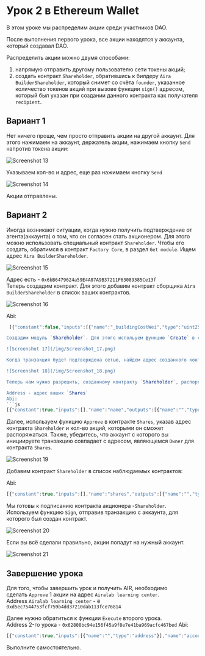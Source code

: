 # Урок 2 в Ethereum Wallet

В этом уроке мы распределим акции среди участников DAO.

После выполнения первого урока, все акции находятся у аккаунта, который создавал DAO.

Распределить акции можно двумя способами:

1. напрямую отправить другому пользователю сети токены акций;
2. cоздать контракт `Shareholder`, обратившись к билдеру `Aira BuilderShareholder`, который снимет со счёта `founder`, указанное количество токенов акций при вызове функции `sign()` адресом, который был указан при создании данного контракта как получателя `recipient`.

## Вариант 1

Нет ничего проще, чем просто отправить акции на другой аккаунт. Для этого нажимаем на аккаунт, держатель акции, нажимаем кнопку `Send` напротив токена акции:

![Screenshot 13](/img/Screenshot_13.png)

Указываем кол-во и адрес, еще раз нажимаем кнопку `Send`

![Screenshot 14](/img/Screenshot_14.png)

Акции отправлены.

## Вариант 2

Иногда возникают ситуации, когда нужно получить подтверждение от агента(аккаунта) о том, что он согласен стать акционером. Для этого можно использовать специальный контракт `Shareholder`. Чтобы его создать, обратимся в контракт `Factory Core`, в раздел `Get module`. Ищем адрес `Aira BuilderShareholder`.

![Screenshot 15](/img/Screenshot_15.png)

Адрес есть - `0x6bB6479624a59E4A87A9B37211F63089385Ce13f`  
Теперь создадим контракт. Для этого добавим контракт сборщика `Aira BuilderShareholder` в список ваших контрактов.

![Screenshot 16](/img/Screenshot_16.png)

Abi:  
```js
 [{"constant":false,"inputs":[{"name":"_buildingCostWei","type":"uint256"}],"name":"setCost","outputs":[],"type":"function"},{"constant":false,"inputs":[{"name":"_shares","type":"address"},{"name":"_count","type":"uint256"},{"name":"_recipient","type":"address"}],"name":"create","outputs":[{"name":"","type":"address"}],"type":"function"},{"constant":false,"inputs":[{"name":"_owner","type":"address"}],"name":"delegate","outputs":[],"type":"function"},{"constant":true,"inputs":[],"name":"buildingCostWei","outputs":[{"name":"","type":"uint256"}],"type":"function"},{"constant":false,"inputs":[{"name":"_proposal","type":"address"}],"name":"setProposal","outputs":[],"type":"function"},{"constant":true,"inputs":[],"name":"owner","outputs":[{"name":"","type":"address"}],"type":"function"},{"constant":false,"inputs":[{"name":"_cashflow","type":"address"}],"name":"setCashflow","outputs":[],"type":"function"},{"constant":true,"inputs":[],"name":"getLastContract","outputs":[{"name":"","type":"address"}],"type":"function"},{"constant":true,"inputs":[{"name":"","type":"address"},{"name":"","type":"uint256"}],"name":"getContractsOf","outputs":[{"name":"","type":"address"}],"type":"function"},{"inputs":[{"name":"_buildingCost","type":"uint256"},{"name":"_cashflow","type":"address"},{"name":"_proposal","type":"address"}],"type":"constructor"},{"anonymous":false,"inputs":[{"indexed":true,"name":"sender","type":"address"},{"indexed":true,"name":"instance","type":"address"}],"name":"Builded","type":"event"}] ```

Создадим модуль `Shareholder`. Для этого испольуем функцию `Create` в сбощике `Aira BuilderShareholder`. Указываем адрес акций, кол-во, которое мы хотим отдать и адрес будущего акционера.

![Screenshot 17](/img/Screenshot_17.png)

Когда транзакция будет подтверждена сетью, найдем адрес созданного контракта в `Latest Events` сборщика `Aira BuilderShareholder`.

![Screenshot 18](/img/Screenshot_18.png)

Теперь нам нужно разрешить, созданному контракту `Shareholder`, распоряжаться акциями. Для этого добавим контракт акций в список наблюдаемых контрактов:

Address - адрес ваших `Shares`  
Abi:
```js
[{"constant":true,"inputs":[],"name":"name","outputs":[{"name":"","type":"string"}],"type":"function"},{"constant":false,"inputs":[{"name":"_address","type":"address"},{"name":"_value","type":"uint256"}],"name":"approve","outputs":[],"type":"function"},{"constant":true,"inputs":[],"name":"getBalance","outputs":[{"name":"","type":"uint256"}],"type":"function"},{"constant":true,"inputs":[],"name":"totalSupply","outputs":[{"name":"","type":"uint256"}],"type":"function"},{"constant":false,"inputs":[{"name":"_from","type":"address"},{"name":"_to","type":"address"},{"name":"_value","type":"uint256"}],"name":"transferFrom","outputs":[{"name":"","type":"bool"}],"type":"function"},{"constant":true,"inputs":[],"name":"decimals","outputs":[{"name":"","type":"uint8"}],"type":"function"},{"constant":false,"inputs":[{"name":"_value","type":"uint256"}],"name":"burn","outputs":[],"type":"function"},{"constant":false,"inputs":[{"name":"_value","type":"uint256"}],"name":"emission","outputs":[],"type":"function"},{"constant":false,"inputs":[{"name":"_owner","type":"address"}],"name":"delegate","outputs":[],"type":"function"},{"constant":true,"inputs":[{"name":"","type":"address"}],"name":"balanceOf","outputs":[{"name":"","type":"uint256"}],"type":"function"},{"constant":true,"inputs":[],"name":"owner","outputs":[{"name":"","type":"address"}],"type":"function"},{"constant":true,"inputs":[],"name":"symbol","outputs":[{"name":"","type":"string"}],"type":"function"},{"constant":false,"inputs":[{"name":"_to","type":"address"},{"name":"_value","type":"uint256"}],"name":"transfer","outputs":[{"name":"","type":"bool"}],"type":"function"},{"constant":true,"inputs":[{"name":"","type":"address"},{"name":"","type":"address"}],"name":"allowance","outputs":[{"name":"","type":"uint256"}],"type":"function"},{"constant":true,"inputs":[{"name":"_address","type":"address"}],"name":"getBalance","outputs":[{"name":"","type":"uint256"}],"type":"function"},{"constant":false,"inputs":[{"name":"_address","type":"address"}],"name":"unapprove","outputs":[],"type":"function"},{"inputs":[{"name":"_name","type":"string"},{"name":"_symbol","type":"string"},{"name":"_decimals","type":"uint8"},{"name":"_start_count","type":"uint256"}],"type":"constructor"},{"anonymous":false,"inputs":[{"indexed":true,"name":"_from","type":"address"},{"indexed":true,"name":"_to","type":"address"},{"indexed":false,"name":"_value","type":"uint256"}],"name":"Transfer","type":"event"},{"anonymous":false,"inputs":[{"indexed":true,"name":"_owner","type":"address"},{"indexed":true,"name":"_spender","type":"address"},{"indexed":false,"name":"_value","type":"uint256"}],"name":"Approval","type":"event"}]
```
Далее, используем функцию `Approve` в контракте `Shares`, указав адрес контракта `Shareholder` и кол-во акций, которыми он сможет распоряжаться. Также, убедитесь, что аккаунт с которого вы инициируете транзакцию совпадает с адресом, являющемся `Owner` для контракта `Shares`.

![Screenshot 19](/img/Screenshot_19.png)

Добавим контракт `Shareholder` в список наблюдаемых контрактов:

Abi:
```js
[{"constant":true,"inputs":[],"name":"shares","outputs":[{"name":"","type":"address"}],"type":"function"},{"constant":true,"inputs":[],"name":"count","outputs":[{"name":"","type":"uint256"}],"type":"function"},{"constant":false,"inputs":[],"name":"sign","outputs":[],"type":"function"},{"constant":false,"inputs":[],"name":"kill","outputs":[],"type":"function"},{"constant":true,"inputs":[],"name":"complete","outputs":[{"name":"","type":"bool"}],"type":"function"},{"constant":false,"inputs":[{"name":"_owner","type":"address"}],"name":"delegate","outputs":[],"type":"function"},{"constant":true,"inputs":[],"name":"recipient","outputs":[{"name":"","type":"address"}],"type":"function"},{"constant":true,"inputs":[],"name":"owner","outputs":[{"name":"","type":"address"}],"type":"function"},{"inputs":[{"name":"_shares","type":"address"},{"name":"_count","type":"uint256"},{"name":"_recipient","type":"address"}],"type":"constructor"}]
```

Мы готовы к подписанию контракта акционера -`Shareholder`. Используем функцию `Sign`, отправив транзакцию с аккаунта, для которого был создан контракт.

![Screenshot 20](/img/Screenshot_20.png)

Если вы всё сделали правильно, акции попадут на нужный аккаунт.

![Screenshot 21](/img/Screenshot_21.png)

## Завершение урока

Для того, чтобы завершить урок и получить AIR, необходимо   
сделать `Approve` 1 акции на адрес `Airalab learning center`.  
Address `Airalab learning center` -  ё
`0xd5ec7544753fcf759b4dd37210dab113fce76814`

Далее нужно обратиться к функции `Execute` второго урока.  
Address 2-го урока - `0x62808bc94e156f45a9f8e7e41ba969acfc467bed`
Abi:
```js
[{"constant":true,"inputs":[{"name":"","type":"address"}],"name":"accountOf","outputs":[{"name":"","type":"bool"}],"type":"function"},{"constant":false,"inputs":[{"name":"_dao","type":"address"},{"name":"_shares_name","type":"string"}],"name":"execute","outputs":[],"type":"function"},{"constant":true,"inputs":[],"name":"emissionRegulator","outputs":[{"name":"","type":"address"}],"type":"function"},{"constant":true,"inputs":[],"name":"airalab_learning_center","outputs":[{"name":"","type":"address"}],"type":"function"},{"inputs":[{"name":"_emissionRegulator","type":"address"},{"name":"_airalab_learning_center","type":"address"}],"type":"constructor"}]
```
Выполните самостоятельно.
